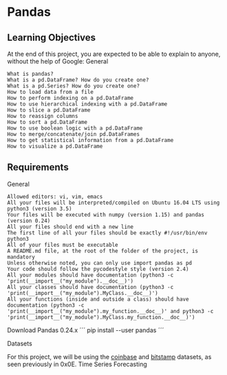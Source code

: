 # Pandas

## Learning Objectives

At the end of this project, you are expected to be able to explain to anyone, without the help of Google:
General

    What is pandas?
    What is a pd.DataFrame? How do you create one?
    What is a pd.Series? How do you create one?
    How to load data from a file
    How to perform indexing on a pd.DataFrame
    How to use hierarchical indexing with a pd.DataFrame
    How to slice a pd.DataFrame
    How to reassign columns
    How to sort a pd.DataFrame
    How to use boolean logic with a pd.DataFrame
    How to merge/concatenate/join pd.DataFrames
    How to get statistical information from a pd.DataFrame
    How to visualize a pd.DataFrame

## Requirements
General

    Allowed editors: vi, vim, emacs
    All your files will be interpreted/compiled on Ubuntu 16.04 LTS using python3 (version 3.5)
    Your files will be executed with numpy (version 1.15) and pandas (version 0.24)
    All your files should end with a new line
    The first line of all your files should be exactly #!/usr/bin/env python3
    All of your files must be executable
    A README.md file, at the root of the folder of the project, is mandatory
    Unless otherwise noted, you can only use import pandas as pd
    Your code should follow the pycodestyle style (version 2.4)
    All your modules should have documentation (python3 -c 'print(__import__("my_module").__doc__)')
    All your classes should have documentation (python3 -c 'print(__import__("my_module").MyClass.__doc__)')
    All your functions (inside and outside a class) should have documentation (python3 -c 'print(__import__("my_module").my_function.__doc__)' and python3 -c 'print(__import__("my_module").MyClass.my_function.__doc__)')


Download Pandas 0.24.x
´´´
pip install --user pandas
´´´

Datasets

For this project, we will be using the [coinbase](https://drive.google.com/file/d/16MgiuBfQKzXPoWFWi2w-LKJuZ7LgivpE/view)  and  [bitstamp](https://drive.google.com/file/d/15A-rLSrfZ0td7muSrYHy0WX9ZqrMweES/view) datasets, as seen previously in 0x0E. Time Series Forecasting

